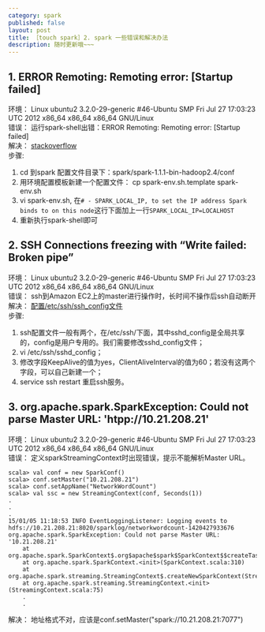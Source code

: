 ```yaml
---
category: spark  
published: false  
layout: post  
title: ［touch spark］2. spark 一些错误和解决办法
description: 随时更新哦~~~
---  
```


##  
## 1. ERROR Remoting: Remoting error: [Startup failed]   
环境： Linux ubuntu2 3.2.0-29-generic #46-Ubuntu SMP Fri Jul 27 17:03:23 UTC 2012 x86_64 x86_64 x86_64 GNU/Linux  
错误： 运行spark-shell出错：ERROR Remoting: Remoting error: [Startup failed]   
解决： [stackoverflow](http://stackoverflow.com/questions/26305930/error-when-running-spark-shell-error-remoting-remoting-error-startup-failed)    
步骤:
>>
1. cd 到spark 配置文件目录下：spark/spark-1.1.1-bin-hadoop2.4/conf  
2. 用环境配置模板新建一个配置文件： cp spark-env.sh.template spark-env.sh
3. vi spark-env.sh, 在`# - SPARK_LOCAL_IP, to set the IP address Spark binds to on this node`这行下面加上一行`SPARK_LOCAL_IP=LOCALHOST`   
4. 重新执行spark-shell即可   

## 2. SSH Connections freezing with “Write failed: Broken pipe”
环境： Linux ubuntu2 3.2.0-29-generic #46-Ubuntu SMP Fri Jul 27 17:03:23 UTC 2012 x86_64 x86_64 x86_64 GNU/Linux  
错误： ssh到Amazon EC2上的master进行操作时，长时间不操作后ssh自动断开   
解决： [配置/etc/ssh/ssh_config文件](http://adminsgoodies.com/ssh-connections-freezing-with-%E2%80%9Cwrite-failed-broken-pipe%E2%80%9D/)    
步骤:
>>  
1. ssh配置文件一般有两个，在/etc/ssh/下面，其中sshd_config是全局共享的，config是用户专用的。我们需要修改sshd_config文件；  
2. vi /etc/ssh/sshd_config；  
3. 修改字段KeepAlive的值为yes，ClientAliveInterval的值为60；若没有这两个字段，可以自己新建一个；  
4. service ssh restart 重启ssh服务。  


## 3. org.apache.spark.SparkException: Could not parse Master URL: 'htpp://10.21.208.21'
环境： Linux ubuntu2 3.2.0-29-generic #46-Ubuntu SMP Fri Jul 27 17:03:23 UTC 2012 x86_64 x86_64 x86_64 GNU/Linux  
错误： 定义sparkStreamingContext时出现错误，提示不能解析Master URL。 

    scala> val conf = new SparkConf()
    scala> conf.setMaster("10.21.208.21")
    scala> conf.setAppName("NetworkWordCount")
    scala> val ssc = new StreamingContext(conf, Seconds(1))
    .
    .
    .
    15/01/05 11:18:53 INFO EventLoggingListener: Logging events to hdfs://10.21.208.21:8020/sparklog/networkwordcount-1420427933676
    org.apache.spark.SparkException: Could not parse Master URL: '10.21.208.21'
        at org.apache.spark.SparkContext$.org$apache$spark$SparkContext$$createTaskScheduler(SparkContext.scala:1624)
        at org.apache.spark.SparkContext.<init>(SparkContext.scala:310)
        at org.apache.spark.streaming.StreamingContext$.createNewSparkContext(StreamingContext.scala:555)
        at org.apache.spark.streaming.StreamingContext.<init>(StreamingContext.scala:75)
        .
        .
解决： 地址格式不对，应该是conf.setMaster("spark://10.21.208.21:7077")
